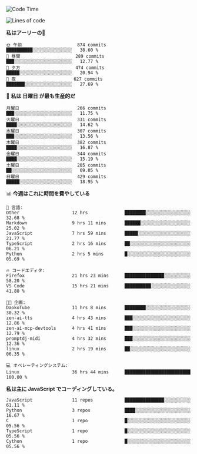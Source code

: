 <!--START_SECTION:waka-->
![Code Time](http://img.shields.io/badge/Code%20Time-212%20hrs%2047%20mins-blue)

![Lines of code](https://img.shields.io/badge/%E3%80%8CHello%20World%E3%80%8D%E3%81%8B%E3%82%89%E3%80%81%E7%A7%81%E3%81%AF%E3%81%93%E3%81%86%E6%9B%B8%E3%81%84%E3%81%9F-239.8%20thousand%20%E3%82%B3%E3%83%BC%E3%83%89%E8%A1%8C-blue)

**私はアーリーの🐤** 

```text
🌞 午前                     874 commits         ██████████░░░░░░░░░░░░░░░   38.60 % 
🌆 昼間                     289 commits         ███░░░░░░░░░░░░░░░░░░░░░░   12.77 % 
🌃 夕方                     474 commits         █████░░░░░░░░░░░░░░░░░░░░   20.94 % 
🌙 夜                      627 commits         ███████░░░░░░░░░░░░░░░░░░   27.69 % 
```
📅 **私は 日曜日 が最も生産的だ** 

```text
月曜日                      266 commits         ███░░░░░░░░░░░░░░░░░░░░░░   11.75 % 
火曜日                      331 commits         ████░░░░░░░░░░░░░░░░░░░░░   14.62 % 
水曜日                      307 commits         ███░░░░░░░░░░░░░░░░░░░░░░   13.56 % 
木曜日                      382 commits         ████░░░░░░░░░░░░░░░░░░░░░   16.87 % 
金曜日                      344 commits         ████░░░░░░░░░░░░░░░░░░░░░   15.19 % 
土曜日                      205 commits         ██░░░░░░░░░░░░░░░░░░░░░░░   09.05 % 
日曜日                      429 commits         █████░░░░░░░░░░░░░░░░░░░░   18.95 % 
```


📊 **今週はこれに時間を費やしている** 

```text
💬 言語: 
Other                    12 hrs              ████████░░░░░░░░░░░░░░░░░   32.68 % 
Markdown                 9 hrs 11 mins       ██████░░░░░░░░░░░░░░░░░░░   25.02 % 
JavaScript               7 hrs 59 mins       █████░░░░░░░░░░░░░░░░░░░░   21.77 % 
TypeScript               2 hrs 16 mins       ██░░░░░░░░░░░░░░░░░░░░░░░   06.21 % 
Python                   2 hrs 5 mins        █░░░░░░░░░░░░░░░░░░░░░░░░   05.69 % 

🔥 コードエディタ: 
Firefox                  21 hrs 23 mins      ███████████████░░░░░░░░░░   58.20 % 
VS Code                  15 hrs 21 mins      ██████████░░░░░░░░░░░░░░░   41.80 % 

🐱‍💻 企画: 
DaokoTube                11 hrs 8 mins       ████████░░░░░░░░░░░░░░░░░   30.32 % 
zen-ai-tts               4 hrs 43 mins       ███░░░░░░░░░░░░░░░░░░░░░░   12.86 % 
zen-ai-mcp-devtools      4 hrs 41 mins       ███░░░░░░░░░░░░░░░░░░░░░░   12.79 % 
promptdj-midi            4 hrs 32 mins       ███░░░░░░░░░░░░░░░░░░░░░░   12.36 % 
linux                    2 hrs 19 mins       ██░░░░░░░░░░░░░░░░░░░░░░░   06.35 % 

💻 オペレーティングシステム: 
Linux                    36 hrs 44 mins      █████████████████████████   100.00 % 
```

**私は主に JavaScript でコーディングしている。** 

```text
JavaScript               11 repos            ███████████████░░░░░░░░░░   61.11 % 
Python                   3 repos             ████░░░░░░░░░░░░░░░░░░░░░   16.67 % 
C                        1 repo              █░░░░░░░░░░░░░░░░░░░░░░░░   05.56 % 
TypeScript               1 repo              █░░░░░░░░░░░░░░░░░░░░░░░░   05.56 % 
Cython                   1 repo              █░░░░░░░░░░░░░░░░░░░░░░░░   05.56 % 
```




<!--END_SECTION:waka-->
